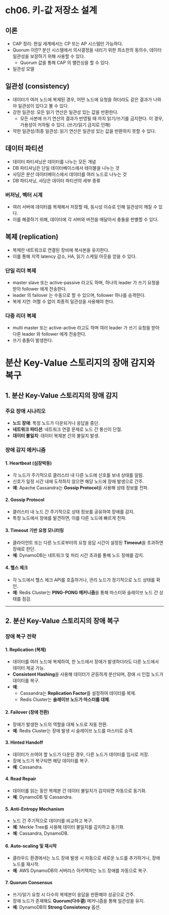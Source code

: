 # ch06. 키-값 저장소 설계
## 이론
- CAP 정리: 현실 세계에서는 CP 또는 AP 시스템만 가능하다.
- Quorum 이란? 분산 시스템에서 의사결정을 내리기 위한 최소한의 동의수, 데이터 일관성을 보장하기 위해 사용할 수 있다.
  - Quorum 값을 통해 CAP 의 밸런싱을 할 수 있다.
- 일관성 모델

## 일관성 (consistency)
- 데이터가 여러 노드에 복제된 경우, 어떤 노드에 요청을 하더라도 같은 결과가 나와야 일관성이 있다고 볼 수 있다.
- 강한 일관성: 모든 읽기 연산은 일관성 있는 값을 반환한다.
  - 모든 사본에 쓰기 연산의 결과가 반영될 때 까지 읽기/쓰기를 금지한다. 이 경우, 가용성이 저하될 수 있다. (쓰기/읽기 금지로 인해)
- 약한 일관성/최종 일관성: 읽기 연산은 일관성 있는 값을 반환하지 못할 수 있다.

## 데이터 파티션
- 데이터 파티셔닝은 데이터를 나누는 모든 개념
- DB 파티셔닝은 단일 데이터베이스에서 테이블을 나누는 것
- 샤딩은 분산 데이터베이스에서 데이터를 여러 노드로 나누는 것
- DB 파티셔닝, 샤딩은 데이터 파티션의 세부 종류

### 버저닝, 벡터 시계
- 여러 서버에 데이터를 복제해서 저장할 때, 동시성 이슈로 인해 일관성이 깨질 수 있다.
- 이를 해결하기 위해, 데이터에 각 서버와 버전을 매달아서 충돌을 판별할 수 있다.

## 복제 (replication)
- 복제란 네트워크로 연결된 장비에 복사본을 유지한다.
- 이를 통해 지역 latency 감소, HA, 읽기 스케일 아웃을 얻을 수 있다.

### 단일 리더 복제
- master slave 또는 active-passive 라고도 하며, 하나의 leader 가 쓰기 요청을 받아 follower 에게 전송한다.
- leader 의 failover 는 수동으로 할 수 있으며, follower 하나를 승격한다.
- 복제 지연: 어쩔 수 없이 최종적 일관성을 사용해야 한다.

### 다중 리더 복제 
- multi master 또는 active-active 라고도 하며 여러 leader 가 쓰기 요청을 받아 다른 leader 와 follower 에게 전송한다.
- 쓰기 충돌이 발생한다.


# 분산 Key-Value 스토리지의 장애 감지와 복구

## 1. 분산 Key-Value 스토리지의 장애 감지

### 주요 장애 시나리오
- **노드 장애**: 특정 노드가 다운되거나 응답을 중단.
- **네트워크 파티션**: 네트워크 연결 문제로 노드 간 통신이 단절.
- **데이터 불일치**: 데이터 복제본 간의 불일치 발생.

### 장애 감지 메커니즘
#### 1. Heartbeat (심장박동)
- 각 노드가 주기적으로 클러스터 내 다른 노드에 신호를 보내 상태를 알림.
- 신호가 일정 시간 내에 도착하지 않으면 해당 노드에 장애 발생으로 간주.
- **예**: Apache Cassandra는 **Gossip Protocol**을 사용해 상태 정보를 전파.

#### 2. Gossip Protocol
- 클러스터 내 노드 간 주기적으로 상태 정보를 공유하여 장애를 감지.
- 특정 노드에서 장애를 발견하면, 이를 다른 노드에 빠르게 전파.

#### 3. Timeout 기반 요청 모니터링
- 클라이언트 또는 다른 노드로부터의 요청 응답 시간이 설정된 **Timeout**을 초과하면 장애로 판단.
- **예**: DynamoDB는 네트워크 및 처리 시간 초과를 통해 노드 장애를 감지.

#### 4. 헬스 체크
- 각 노드에서 헬스 체크 API를 호출하거나, 관리 노드가 정기적으로 노드 상태를 확인.
- **예**: Redis Cluster는 **PING-PONG 메커니즘**을 통해 마스터와 슬레이브 노드 간 상태를 점검.

---

## 2. 분산 Key-Value 스토리지의 장애 복구

### 장애 복구 전략
#### 1. Replication (복제)
- 데이터를 여러 노드에 복제하여, 한 노드에서 장애가 발생하더라도 다른 노드에서 데이터 제공 가능.
- **Consistent Hashing**을 사용해 데이터가 균등하게 분산되며, 장애 시 인접 노드가 데이터를 복구.
- **예**:
  - Cassandra는 **Replication Factor**를 설정하여 데이터를 복제.
  - Redis Cluster는 **슬레이브 노드가 마스터를 대체**.

#### 2. Failover (장애 전환)
- 장애가 발생한 노드의 역할을 대체 노드로 자동 전환.
- **예**: Redis Cluster는 장애 발생 시 슬레이브 노드를 마스터로 승격.

#### 3. Hinted Handoff
- 데이터가 쓰여야 할 노드가 다운된 경우, 다른 노드가 데이터를 임시로 저장.
- 장애 노드가 복구되면 해당 데이터를 복구.
- **예**: Cassandra.

#### 4. Read Repair
- 데이터를 읽는 동안 복제본 간 데이터 불일치가 감지되면 자동으로 동기화.
- **예**: DynamoDB 및 Cassandra.

#### 5. Anti-Entropy Mechanism
- 노드 간 주기적으로 데이터를 비교하고 복구.
- **예**: Merkle Tree를 사용해 데이터 불일치를 감지하고 동기화.
- **예**: Cassandra, DynamoDB.

#### 6. Auto-scaling 및 재시작
- 클라우드 환경에서는 노드 장애 발생 시 자동으로 새로운 노드를 추가하거나, 장애 노드를 재시작.
- **예**: AWS DynamoDB의 서버리스 아키텍처는 노드 장애를 자동으로 복구.

#### 7. Quorum Consensus
- 쓰기/읽기 요청 시 다수의 복제본이 응답을 반환해야 성공으로 간주.
- 장애 노드가 존재해도 **Quorum(다수결)** 메커니즘을 통해 일관성을 유지.
- **예**: DynamoDB의 **Strong Consistency** 옵션.
